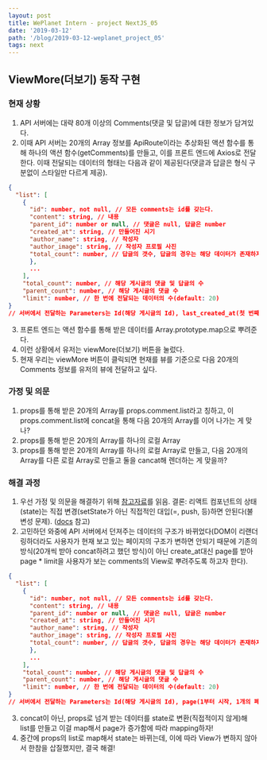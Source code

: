 ```yaml
---
layout: post
title: WePlanet Intern - project NextJS_05
date: '2019-03-12'
path: '/blog/2019-03-12-weplanet_project_05'
tags: next
---
```


## ViewMore(더보기) 동작 구현

### 현재 상황

1. API 서버에는 대략 80개 이상의 Comments(댓글 및 답글)에 대한 정보가 담겨있다.  
2. 이때 API 서버는 20개의 Array 정보를 ApiRoute이라는 추상화된 액션 함수를 통해 하나의 액션 함수(getComments)를 만들고, 이를 프론트 엔드에 Axios로 전달한다. 이때 전달되는 데이터의 형태는 다음과 같이 제공된다(댓글과 답글은 형식 구분없이 스타일만 다르게 제공).  

```json
{
  "list": [
    {
      "id": number, not null, // 모든 comments는 id를 갖는다.
      "content": string, // 내용
      "parent_id": number or null, // 댓글은 null, 답글은 number
      "created_at": string, // 만들어진 시기
      "author_name": string, // 작성자
      "author_image": string, // 작성자 프로필 사진
      "total_count": number, // 답글의 갯수, 답글의 경우는 해당 데이터가 존재하지 않음.
      },
      ...
    ],
    "total_count": number, // 해당 게시글의 댓글 및 답글의 수
    "parent_count": number, // 해당 게시글의 댓글 수
    "limit": number, // 한 번에 전달되는 데이터의 수(default: 20)
}
// 서버에서 전달하는 Parameters는 Id(해당 게시글의 Id), last_created_at(첫 번째로 전달받을 comments의 생성 일자)임.
```

3. 프론트 엔드는 액션 함수를 통해 받은 데이터를 Array.prototype.map으로 뿌려준다.  
4. 이런 상황에서 유저는 viewMore(더보기) 버튼을 눌렀다.  
5. 현재 우리는 viewMore 버튼이 클릭되면 현재를 뷰를 기준으로 다음 20개의 Comments 정보를 유저의 뷰에 전달하고 싶다.  

### 가정 및 의문

1. props를 통해 받은 20개의 Array를 props.comment.list라고 칭하고, 이 props.comment.list에 concat을 통해 다음 20개의 Array를 이어 나가는 게 맞나?
2. props를 통해 받은 20개의 Array를 하나의 로컬 Array
3. props를 통해 받은 20개의 Array를 하나의 로컬 Array로 만들고, 다음 20개의 Array를 다른 로컬 Array로 만들고 둘을 cancat해 렌더하는 게 맞을까?

### 해결 과정

1. 우선 가정 및 의문을 해결하기 위해 [참고자료](https://stackoverflow.com/questions/41616376/concat-vs-push-adding-new-array-in-react-best-practice)를 읽음. 결론: 리액트 컴포넌트의 상태(state)는 직접 변경(setState가 아닌 직접적인 대입(=, push, 등)하면 안된다(불변성 문제). ([docs](https://reactjs.org/docs/react-component.html#state) 참고)
2. 고민하던 와중에 API 서버에서 던져주는 데이터의 구조가 바뀌었다(DOM이 리랜더링하더라도 사용자가 현재 보고 있는 페이지의 구조가 변하면 안되기 때문에 기존의 방식(20개씩 받아 concat하려고 했던 방식)이 아닌 create_at대신 page를 받아 page * limit을 사용자가 보는 comments의 View로 뿌려주도록 하고자 한다). 

```json
{
  "list": [
    {
      "id": number, not null, // 모든 comments는 id를 갖는다.
      "content": string, // 내용
      "parent_id": number or null, // 댓글은 null, 답글은 number
      "created_at": string, // 만들어진 시기
      "author_name": string, // 작성자
      "author_image": string, // 작성자 프로필 사진
      "total_count": number, // 답글의 갯수, 답글의 경우는 해당 데이터가 존재하지 않음.
      },
      ...
    ],
    "total_count": number, // 해당 게시글의 댓글 및 답글의 수
    "parent_count": number, // 해당 게시글의 댓글 수
    "limit": number, // 한 번에 전달되는 데이터의 수(default: 20)
}
// 서버에서 전달하는 Parameters는 Id(해당 게시글의 Id), page(1부터 시작, 1개의 페이지는 total_count까지 limit의 배수만큼 증가, Ex. page가 3이고, limit이 20이면 총 60개의 comments를 보여줌)임.
```
3. concat이 아닌, props로 넘겨 받는 데이터를 state로 변환(직접적이지 않게)해 list를 만들고 이걸 map해서 page가 증가함에 따라 mapping하자!
4. 중간에 props의 list로 map해서 state는 바뀌는데, 이에 따라 View가 변하지 않아서 한참을 삽질했지만, 결국 해결!